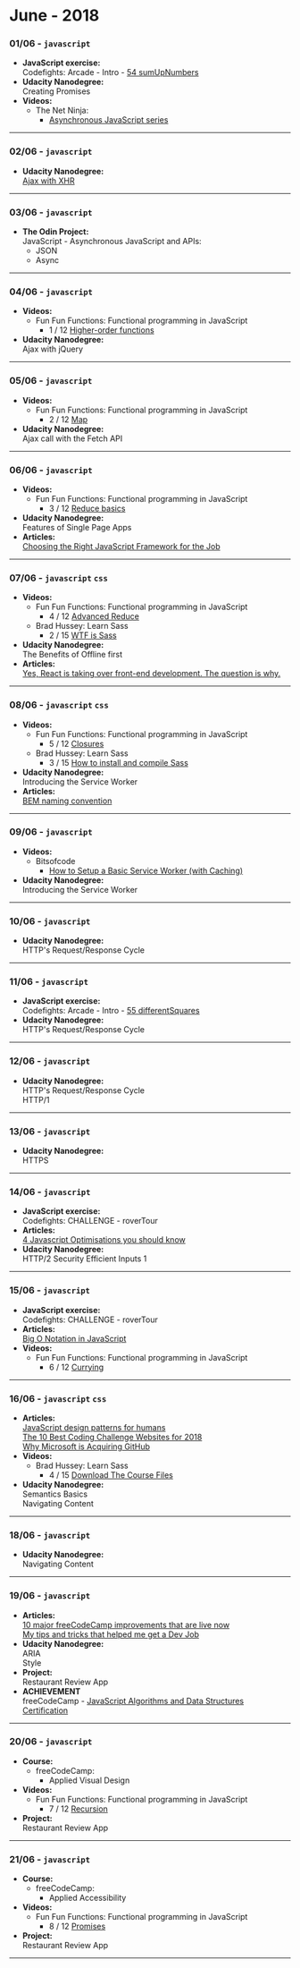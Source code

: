 # June - 2018

### **01/06** - `javascript`  
   - **JavaScript exercise:**  
   Codefights: Arcade - Intro - [54 sumUpNumbers](https://github.com/jpacsai/codeFights/blob/master/Intro/12_LandOfLogic/54_sumUpNums.js)
   - **Udacity Nanodegree:**  
   Creating Promises  
   - **Videos:**  
     - The Net Ninja:  
       - [Asynchronous JavaScript series](https://www.youtube.com/watch?v=YxWMxJONp7E&list=PL4cUxeGkcC9jAhrjtZ9U93UMIhnCc44MH)  
***
### **02/06** - `javascript`  
   - **Udacity Nanodegree:**  
   [Ajax with XHR](https://github.com/jpacsai/GoogleUdacity_Nanodegree/tree/master/Nanodegree/4_FrontEnd_Applications/5_Ajax/lesson-1-async-w-xhr)
***
### **03/06** - `javascript`  
   - **The Odin Project:**  
   JavaScript - Asynchronous JavaScript and APIs:  
     - JSON
     - Async
***
### **04/06** - `javascript`  
   - **Videos:**  
     - Fun Fun Functions: Functional programming in JavaScript  
       - 1 / 12 [Higher-order functions](https://www.youtube.com/watch?v=BMUiFMZr7vk&list=PL0zVEGEvSaeEd9hlmCXrk5yUyqUag-n84)
   - **Udacity Nanodegree:**  
   Ajax with jQuery  
***
### **05/06** - `javascript`  
   - **Videos:**  
     - Fun Fun Functions: Functional programming in JavaScript  
       - 2 / 12 [Map](https://www.youtube.com/watch?v=bCqtb-Z5YGQ&index=2&list=PL0zVEGEvSaeEd9hlmCXrk5yUyqUag-n84)
   - **Udacity Nanodegree:**  
   Ajax call with the Fetch API  
***
### **06/06** - `javascript`  
   - **Videos:**  
     - Fun Fun Functions: Functional programming in JavaScript  
       - 3 / 12 [Reduce basics](https://www.youtube.com/watch?v=Wl98eZpkp-c&index=3&list=PL0zVEGEvSaeEd9hlmCXrk5yUyqUag-n84)
   - **Udacity Nanodegree:**  
   Features of Single Page Apps  
   - **Articles:**  
   [Choosing the Right JavaScript Framework for the Job](https://www.lullabot.com/articles/choosing-the-right-javascript-framework-for-the-job)
***
### **07/06** - `javascript` `css`  
   - **Videos:**  
     - Fun Fun Functions: Functional programming in JavaScript  
       - 4 / 12 [Advanced Reduce](https://www.youtube.com/watch?v=1DMolJ2FrNY&index=4&list=PL0zVEGEvSaeEd9hlmCXrk5yUyqUag-n84)
     - Brad Hussey: Learn Sass
       - 2 / 15 [WTF is Sass](https://www.youtube.com/watch?v=S4mPsoZ7sG4&list=PLUoqTnNH-2XxOt7UsKlTqbfrA2ucGosCR&t=0s&index=4)
   - **Udacity Nanodegree:**  
   The Benefits of Offline first  
   - **Articles:**  
   [Yes, React is taking over front-end development. The question is why.](https://medium.freecodecamp.org/yes-react-is-taking-over-front-end-development-the-question-is-why-40837af8ab76)
***
### **08/06** - `javascript` `css`  
   - **Videos:**  
     - Fun Fun Functions: Functional programming in JavaScript  
       - 5 / 12 [Closures](https://www.youtube.com/watch?v=CQqwU2Ixu-U&index=5&list=PL0zVEGEvSaeEd9hlmCXrk5yUyqUag-n84)
     - Brad Hussey: Learn Sass
       - 3 / 15 [How to install and compile Sass](https://www.youtube.com/watch?v=S4mPsoZ7sG4&list=PLUoqTnNH-2XxOt7UsKlTqbfrA2ucGosCR&t=0s&index=4)
   - **Udacity Nanodegree:**  
   Introducing the Service Worker  
   - **Articles:**  
   [BEM naming convention](https://en.bem.info/methodology/naming-convention/)
***
### **09/06** - `javascript`  
   - **Videos:**  
     - Bitsofcode  
       - [How to Setup a Basic Service Worker (with Caching)](https://www.youtube.com/watch?v=BfL3pprhnms)
   - **Udacity Nanodegree:**  
   Introducing the Service Worker  
***
### **10/06** - `javascript`  
   - **Udacity Nanodegree:**  
   HTTP's Request/Response Cycle  
***
### **11/06** - `javascript`  
   - **JavaScript exercise:**  
   Codefights: Arcade - Intro - [55 differentSquares](https://github.com/jpacsai/codeFights/blob/master/Intro/12_LandOfLogic/55_diffSq.js)
   - **Udacity Nanodegree:**  
   HTTP's Request/Response Cycle  
***
### **12/06** - `javascript`  
   - **Udacity Nanodegree:**  
   HTTP's Request/Response Cycle  
   HTTP/1
***
### **13/06** - `javascript`  
   - **Udacity Nanodegree:**  
   HTTPS
***
### **14/06** - `javascript`  
   - **JavaScript exercise:**  
   Codefights: CHALLENGE - roverTour
   - **Articles:**  
   [4 Javascript Optimisations you should know](https://leftshift.io/4-javascript-optimisations-you-should-know)
   - **Udacity Nanodegree:**  
   HTTP/2
   Security
   Efficient Inputs 1
***
### **15/06** - `javascript`  
   - **JavaScript exercise:**  
   Codefights: CHALLENGE - roverTour
   - **Articles:**  
   [Big O Notation in JavaScript](https://medium.com/cesars-tech-insights/big-o-notation-javascript-25c79f50b19b)
   - **Videos:**  
     - Fun Fun Functions: Functional programming in JavaScript  
       - 6 / 12 [Currying](https://www.youtube.com/watch?v=iZLP4qOwY8I&list=PL0zVEGEvSaeEd9hlmCXrk5yUyqUag-n84&index=6)
***
### **16/06** - `javascript` `css`  
   - **Articles:**  
   [JavaScript design patterns for humans](https://github.com/sohamkamani/javascript-design-patterns-for-humans)  
   [The 10 Best Coding Challenge Websites for 2018](https://medium.com/coderbyte/the-10-best-coding-challenge-websites-for-2018-12b57645b654)  
   [Why Microsoft is Acquiring GitHub](https://medium.com/@Michael_Spencer/why-microsoft-is-acquiring-github-1fc859cb29a)  
   - **Videos:**  
     - Brad Hussey: Learn Sass
       - 4 / 15 [Download The Course Files](https://www.youtube.com/watch?v=V3l-A5Rh5YI&index=6&list=PLUoqTnNH-2XxOt7UsKlTqbfrA2ucGosCR&t=0s)
   - **Udacity Nanodegree:**  
   Semantics Basics  
   Navigating Content
***
### **18/06** - `javascript`  
   - **Udacity Nanodegree:**  
   Navigating Content
***
### **19/06** - `javascript`  
   - **Articles:**  
   [10 major freeCodeCamp improvements that are live now](https://forum.freecodecamp.org/t/10-major-freecodecamp-improvements-that-are-live-now/192130)  
   [My tips and tricks that helped me get a Dev Job](https://forum.freecodecamp.org/t/my-tips-and-tricks-that-helped-me-get-a-dev-job/200761)
   - **Udacity Nanodegree:**  
   ARIA  
   Style  
   - **Project:**  
   Restaurant Review App
   - **ACHIEVEMENT**  
   freeCodeCamp - [JavaScript Algorithms and Data Structures Certification](https://www.freecodecamp.org/certification/jpacsai/javascript-algorithms-and-data-structures)
***
### **20/06** - `javascript`  
   - **Course:**  
      - freeCodeCamp:  
         - Applied Visual Design  
   - **Videos:**  
     - Fun Fun Functions: Functional programming in JavaScript  
       - 7 / 12 [Recursion](https://www.youtube.com/watch?v=k7-N8R0-KY4&list=PL0zVEGEvSaeEd9hlmCXrk5yUyqUag-n84&index=7)
   - **Project:**  
   Restaurant Review App
***
### **21/06** - `javascript`  
   - **Course:**  
      - freeCodeCamp:  
         - Applied Accessibility  
   - **Videos:**  
     - Fun Fun Functions: Functional programming in JavaScript  
       - 8 / 12 [Promises](https://www.youtube.com/watch?v=k7-N8R0-KY4&list=PL0zVEGEvSaeEd9hlmCXrk5yUyqUag-n84&index=8)
   - **Project:**  
   Restaurant Review App
***
